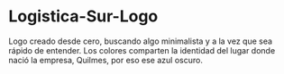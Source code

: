# Logistica-Sur-Logo
Logo creado desde cero, buscando algo minimalista y a la vez que sea rápido de entender. Los colores comparten la identidad del lugar donde nació la empresa, Quilmes, por eso ese azul oscuro.
